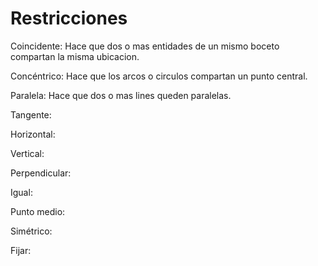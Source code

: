 # Restricciones

Coincidente: Hace que dos o mas entidades de un mismo boceto compartan la misma ubicacion.

Concéntrico: Hace que los arcos o circulos compartan un punto central.

Paralela: Hace que dos o mas lines queden paralelas.

Tangente: 

Horizontal:

Vertical:

Perpendicular:

Igual:

Punto medio:

Simétrico:

Fijar:

